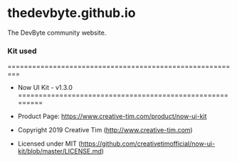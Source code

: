# thedevbyte.github.io
The DevByte community website.

### Kit used
=========================================================
* Now UI Kit - v1.3.0
=========================================================

* Product Page: https://www.creative-tim.com/product/now-ui-kit
* Copyright 2019 Creative Tim (http://www.creative-tim.com)
* Licensed under MIT (https://github.com/creativetimofficial/now-ui-kit/blob/master/LICENSE.md)